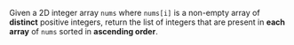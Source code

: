 Given a 2D integer array `nums` where `nums[i]` is a non-empty array of **distinct** positive integers, return the list of integers that are present in **each array** of `nums` sorted in **ascending order**.